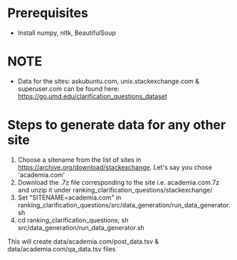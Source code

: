 # Prerequisites

* Install numpy, nltk, BeautifulSoup 

# NOTE

* Data for the sites: askubuntu.com, unix.stackexchange.com & superuser.com can be found here: https://go.umd.edu/clarification_questions_dataset 

# Steps to generate data for any other site

1. Choose a sitename from the list of sites in https://archive.org/download/stackexchange. Let's say you chose 'academia.com'
2. Download the .7z file corresponding to the site i.e. academia.com.7z and unzip it under ranking_clarification_questions/stackexchange/
3. Set "SITENAME=academia.com" in ranking_clarification_questions/src/data_generation/run_data_generator.sh
4. cd ranking_clarification_questions; sh src/data_generation/run_data_generator.sh

This will create data/academia.com/post_data.tsv & data/academia.com/qa_data.tsv files

